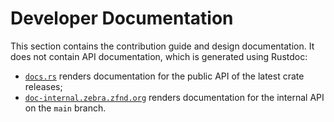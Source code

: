 # Developer Documentation

This section contains the contribution guide and design documentation. It
does not contain API documentation, which is generated using Rustdoc:

- [`docs.rs`](https://docs.rs/releases/search?query=zebra) renders documentation for the public API
  of the latest crate releases;
- [`doc-internal.zebra.zfnd.org`](https://doc-internal.zebra.zfnd.org/) renders documentation for
  the internal API on the `main` branch.

